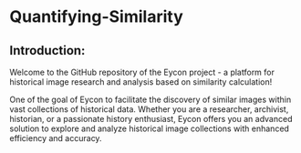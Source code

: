 # Quantifying-Similarity
## Introduction:

Welcome to the GitHub repository of the Eycon project - a platform for historical image research and analysis based on similarity calculation!

One of the goal of Eycon to facilitate the discovery of similar images within vast collections of historical data. Whether you are a researcher, archivist, historian, or a passionate history enthusiast, Eycon offers you an advanced solution to explore and analyze historical image collections with enhanced efficiency and accuracy.